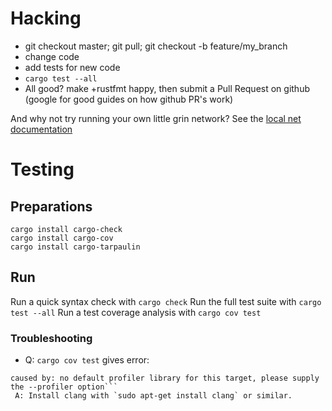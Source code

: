 # Hacking
 * git checkout master; git pull; git checkout -b feature/my_branch
 * change code
 * add tests for new code
 * `cargo test --all`
 * All good? make +rustfmt happy, then submit a Pull Request on github (google for good guides on how github PR's work)

And why not try running your own little grin network? See the [local net documentation](https://github.com/mimblewimble/grin/blob/master/doc/local_net.md)

# Testing

## Preparations

````
cargo install cargo-check
cargo install cargo-cov
cargo install cargo-tarpaulin
````

## Run
Run a quick syntax check with `cargo check`
Run the full test suite with `cargo test --all`
Run a test coverage analysis with `cargo cov test`

### Troubleshooting
 * Q: `cargo cov test` gives error:
```error: Native profiler library not found
caused by: no default profiler library for this target, please supply the --profiler option```
 A: Install clang with `sudo apt-get install clang` or similar.

